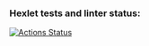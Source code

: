 ### Hexlet tests and linter status:
[![Actions Status](https://github.com/KaibunaroAkahito/data-analytics-project-96/actions/workflows/hexlet-check.yml/badge.svg)](https://github.com/KaibunaroAkahito/data-analytics-project-96/actions)